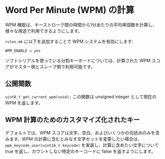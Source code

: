 # Word Per Minute (WPM) の計算

<!---
  original document: 0.9.0:docs/feature_wpm.md
  git diff 0.9.0 HEAD -- docs/feature_wpm.md | cat
-->

WPM 機能は、キーストローク間の時間から1分あたりの平均単語数を計算し、様々な用途で利用できるようにします。

`rules.mk` に以下を追加することで WPM システムを有効にします:

    WPM_ENABLE = yes

ソフトシリアルを使っている分割キーボードについては、計算された WPM スコアがマスター側とスレーブ側で利用可能です。

## 公開関数

`uint8_t get_current_wpm(void);`
この関数は unsigned integer として現在の WPM を返します。


## WPM 計算のためのカスタマイズ化されたキー

デフォルトでは、WPM スコアは文字、空白、およびいくつかの句読点のみを含みます。WPM の計算に含むとみなす文字セットを変更したい場合は、`wpm_keycode_user(uint16_t keycode)` を実装し、計算に含めたい文字について true を返し、カウントしない特定のキーコードに false を返すようにします。
